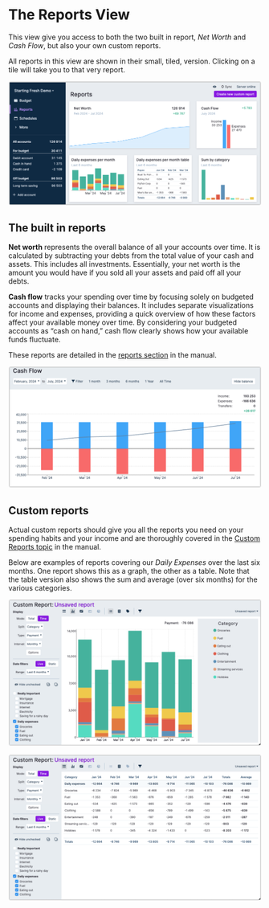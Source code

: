 # The Reports View

This view give you access to both the two built in report, _Net Worth_ and _Cash Flow_, but also your own custom reports.

All reports in this view are shown in their small, tiled, version. Clicking on a tile will take you to that very report.


![](/static/img/a-tour-of-actual/tour-reports-overview.png)

## The built in reports

**Net worth** represents the overall balance of all your accounts over time. It is calculated by subtracting your debts
from the total value of your cash and assets. This includes all investments. Essentially, your net worth is the amount
you would have if you sold all your assets and paid off all your debts.

**Cash flow** tracks your spending over time by focusing solely on budgeted accounts and displaying their balances.
It includes separate visualizations for income and expenses, providing a quick overview of how these factors affect
your available money over time. By considering your budgeted accounts as “cash on hand,” cash flow clearly shows how your available funds fluctuate.

These reports are detailed in the [reports section](/docs/reports-filters/reports) in the manual.

![](/static/img/a-tour-of-actual/tour-reports-cashflow.png)


## Custom reports


Actual custom reports should give you all the reports you need on your spending habits and your income and are 
thoroughly covered in the [Custom Reports topic](/docs/reports-filters/custom-reports) in the manual. 

Below are examples of reports covering our _Daily Expenses_ over the last six months. One report shows this as a graph, 
the other as a table. Note that the table version also shows the sum and average (over six months) 
for the various categories.

![](/static/img/a-tour-of-actual/tour-reports-daily-expenses-graph.png)

![](/static/img/a-tour-of-actual/tour-reports-daily-expenses-table.png)
